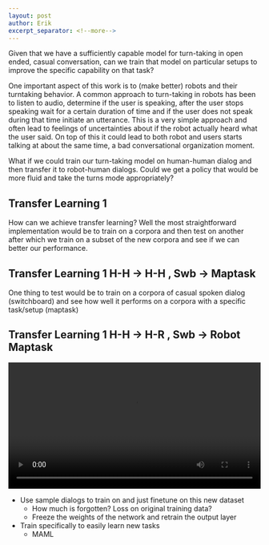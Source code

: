 ```yaml
---
layout: post
author: Erik
excerpt_separator: <!--more-->
---
```



Given that we have a sufficiently capable model for turn-taking in open ended, casual
conversation, can we train that model on particular setups to improve the specific
capability on that task?

One important aspect of this work is to (make better) robots and their
turntaking behavior. A common approach to turn-taking in robots has been to
listen to audio, determine if the user is speaking, after the user stops
speaking wait for a certain duration of time and if the user does not speak
during that time initiate an utterance. This is a very simple approach and often
lead to feelings of uncertainties about if the robot actually heard what the
user said. On top of this it could lead to both robot and users starts talking
at about the same time, a bad conversational organization moment.

What if we could train our turn-taking model on human-human dialog and then
transfer it to robot-human dialogs. Could we get a policy that would be more
fluid and take the turns mode appropriately?


<!--more-->


## Transfer Learning 1

How can we achieve transfer learning? Well the most straightforward
implementation would be to train on a corpora and then test on another after
which we train on a subset of the new corpora and see if we can better our
performance.


## Transfer Learning 1 H-H -> H-H , Swb -> Maptask


One thing to test would be to train on a corpora of casual spoken dialog
(switchboard) and see how well it performs on a corpora with a specific
task/setup (maptask)


## Transfer Learning 1 H-H -> H-R , Swb -> Robot Maptask


<video width="100%" controls>
  <source src="/images/turntaking/tt_finetune/4_grid_vids.mp4" type="video/mp4">
  Your browser does not support HTML5 video.
</video>

* Use sample dialogs to train on and just finetune on this new dataset
  - How much is forgotten? Loss on original training data?
  - Freeze the weights of the network and retrain the output layer
* Train specifically to easily learn new tasks
  - MAML
